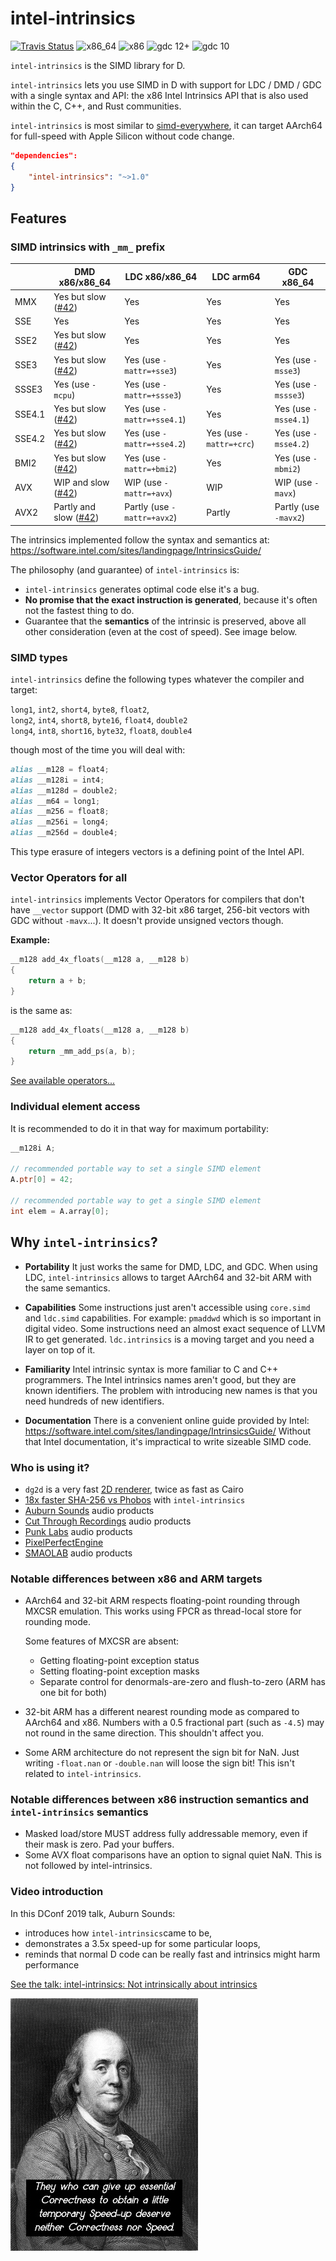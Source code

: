 
# intel-intrinsics

[![Travis Status](https://api.travis-ci.com/AuburnSounds/intel-intrinsics.svg?branch=master)](https://travis-ci.com/AuburnSounds/intel-intrinsics)
![x86_64](https://github.com/AuburnSounds/intel-intrinsics/workflows/x86_64/badge.svg)
![x86](https://github.com/AuburnSounds/intel-intrinsics/workflows/x86/badge.svg)
![gdc 12+](https://github.com/AuburnSounds/intel-intrinsics/workflows/gdc/badge.svg)
![gdc 10](https://github.com/AuburnSounds/intel-intrinsics/workflows/gdc-old/badge.svg)

`intel-intrinsics` is the SIMD library for D.

`intel-intrinsics` lets you use SIMD in D with support for LDC / DMD / GDC with a single syntax and API: the x86 Intel Intrinsics API that is also used within the C, C++, and Rust communities.

`intel-intrinsics` is most similar to [simd-everywhere](https://github.com/simd-everywhere/simde), it can target AArch64 for full-speed with Apple Silicon without code change.

```json
"dependencies":
{
    "intel-intrinsics": "~>1.0"
}
```

## Features

### SIMD intrinsics with `_mm_` prefix

|       | DMD x86/x86_64        | LDC x86/x86_64         | LDC arm64            | GDC x86_64              |
|-------|-----------------------|------------------------|----------------------|-------------------------|
| MMX   | Yes but slow ([#42](https://github.com/AuburnSounds/intel-intrinsics/issues/42)) | Yes                      | Yes    | Yes |
| SSE   | Yes | Yes                      | Yes    | Yes |
| SSE2  | Yes but slow ([#42](https://github.com/AuburnSounds/intel-intrinsics/issues/42)) | Yes                      | Yes    | Yes |
| SSE3  | Yes but slow ([#42](https://github.com/AuburnSounds/intel-intrinsics/issues/42)) | Yes (use `-mattr=+sse3`)   | Yes    | Yes (use `-msse3`) |
| SSSE3 | Yes (use `-mcpu`) | Yes (use `-mattr=+ssse3`)  | Yes    | Yes  (use `-mssse3`) |
| SSE4.1| Yes but slow ([#42](https://github.com/AuburnSounds/intel-intrinsics/issues/42)) | Yes (use `-mattr=+sse4.1`) | Yes    | Yes  (use `-msse4.1`) |
| SSE4.2| Yes but slow ([#42](https://github.com/AuburnSounds/intel-intrinsics/issues/42)) | Yes (use `-mattr=+sse4.2`) | Yes (use `-mattr=+crc`)   | Yes (use `-msse4.2`) |
| BMI2  | Yes but slow ([#42](https://github.com/AuburnSounds/intel-intrinsics/issues/42)) | Yes (use `-mattr=+bmi2`)   | Yes | Yes (use `-mbmi2`)  |
| AVX   | WIP and slow ([#42](https://github.com/AuburnSounds/intel-intrinsics/issues/42)) | WIP (use `-mattr=+avx`) | WIP | WIP (use `-mavx`) |
| AVX2  | Partly and slow ([#42](https://github.com/AuburnSounds/intel-intrinsics/issues/42)) | Partly (use `-mattr=+avx2`) | Partly | Partly (use `-mavx2`) |

The intrinsics implemented follow the syntax and semantics at: https://software.intel.com/sites/landingpage/IntrinsicsGuide/

The philosophy (and guarantee) of `intel-intrinsics` is:
 - `intel-intrinsics` generates optimal code else it's a bug.
 - **No promise that the exact instruction is generated**, because it's often not the fastest thing to do.
 - Guarantee that the **semantics** of the intrinsic is preserved, above all other consideration (even at the cost of speed). See image below.

### SIMD types

`intel-intrinsics` define the following types whatever the compiler and target:

`long1`, `int2`, `short4`, `byte8`, `float2`,  
`long2`, `int4`, `short8`, `byte16`, `float4`, `double2`  
`long4`, `int8`, `short16`, `byte32`, `float8`, `double4`

though most of the time you will deal with:
```d
alias __m128 = float4; 
alias __m128i = int4;
alias __m128d = double2;
alias __m64 = long1;
alias __m256 = float8; 
alias __m256i = long4;
alias __m256d = double4;
```

This type erasure of integers vectors is a defining point of the Intel API.


### Vector Operators for all

`intel-intrinsics` implements Vector Operators for compilers that don't have `__vector` support (DMD with 32-bit x86 target, 256-bit vectors with GDC without `-mavx`...). It doesn't provide unsigned vectors though.

**Example:**
```d
__m128 add_4x_floats(__m128 a, __m128 b)
{
    return a + b;
}
```
is the same as:
```d
__m128 add_4x_floats(__m128 a, __m128 b)
{
    return _mm_add_ps(a, b);
}
```

[See available operators...](https://dlang.org/spec/simd.html#vector_op_intrinsics)


### Individual element access

It is recommended to do it in that way for maximum portability:
```d
__m128i A;

// recommended portable way to set a single SIMD element
A.ptr[0] = 42; 

// recommended portable way to get a single SIMD element
int elem = A.array[0];
```


## Why `intel-intrinsics`?

- **Portability** 
  It just works the same for DMD, LDC, and GDC.
  When using LDC, `intel-intrinsics` allows to target AArch64 and 32-bit ARM with the same semantics.

- **Capabilities**
  Some instructions just aren't accessible using `core.simd` and `ldc.simd` capabilities. For example: `pmaddwd` which is so important in digital video. Some instructions need an almost exact sequence of LLVM IR to get generated. `ldc.intrinsics` is a moving target and you need a layer on top of it.
  
- **Familiarity**
  Intel intrinsic syntax is more familiar to C and C++ programmers. 
The Intel intrinsics names  aren't good, but they are known identifiers.
The problem with introducing new names is that you need hundreds of new identifiers.

- **Documentation**
There is a convenient online guide provided by Intel:
https://software.intel.com/sites/landingpage/IntrinsicsGuide/
Without that Intel documentation, it's impractical to write sizeable SIMD code.


### Who is using it?

- `dg2d` is a very fast [2D renderer](https://github.com/cerjones/dg2d), twice as fast as Cairo
- [18x faster SHA-256 vs Phobos](https://github.com/AuburnSounds/intel-intrinsics/blob/master/examples/sha256/source/main.d) with `intel-intrinsics`
- [Auburn Sounds](https://www.auburnsounds.com/) audio products
- [Cut Through Recordings](https://www.cutthroughrecordings.com/) audio products
- [Punk Labs](https://punklabs.com/) audio products
- [PixelPerfectEngine](https://github.com/ZILtoid1991/pixelperfectengine)
- [SMAOLAB](https://smaolab.org/) audio products


### Notable differences between x86 and ARM targets

- AArch64 and 32-bit ARM respects floating-point rounding through MXCSR emulation.
  This works using FPCR as thread-local store for rounding mode.

  Some features of MXCSR are absent:
  - Getting floating-point exception status
  - Setting floating-point exception masks
  - Separate control for denormals-are-zero and flush-to-zero (ARM has one bit for both)

- 32-bit ARM has a different nearest rounding mode as compared to AArch64 and x86. Numbers with a 0.5 fractional part (such as `-4.5`) may not round in the same direction. This shouldn't affect you.

- Some ARM architecture do not represent the sign bit for NaN. Just writing `-float.nan` or `-double.nan` will loose the sign bit! This isn't related to `intel-intrinsics`.

### Notable differences between x86 instruction semantics and `intel-intrinsics` semantics

- Masked load/store MUST address fully addressable memory, even if their mask is zero. Pad your buffers.
- Some AVX float comparisons have an option to signal quiet NaN. This is not followed by intel-intrinsics.



### Video introduction

In this DConf 2019 talk, Auburn Sounds:
- introduces how `intel-intrinsics`came to be, 
- demonstrates a 3.5x speed-up for some particular loops,
- reminds that normal D code can be really fast and intrinsics might harm performance

[See the talk: intel-intrinsics: Not intrinsically about intrinsics](https://www.youtube.com/watch?v=cmswsx1_BUQ)

<img alt="Ben Franklin" src="https://raw.githubusercontent.com/AuburnSounds/intel-intrinsics/master/ben.jpg">

